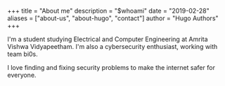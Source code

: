 +++
title = "About me"
description = "$whoami"
date = "2019-02-28"
aliases = ["about-us", "about-hugo", "contact"]
author = "Hugo Authors"
+++



I'm a student studying Electrical and Computer Engineering at Amrita Vishwa Vidyapeetham. I'm also a cybersecurity enthusiast, working with team bi0s.

I love finding and fixing security problems to make the internet safer for everyone.



